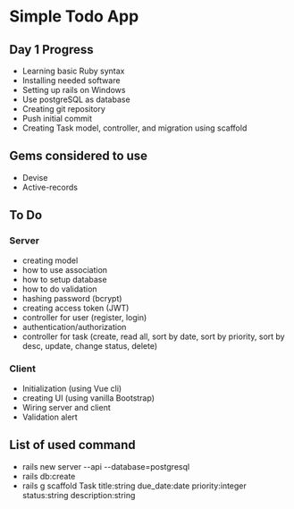 # Simple Todo App

## Day 1 Progress
- Learning basic Ruby syntax
- Installing needed software
- Setting up rails on Windows
- Use postgreSQL as database
- Creating git repository
- Push initial commit
- Creating Task model, controller, and migration using scaffold

## Gems considered to use
- Devise
- Active-records

## To Do

### Server
- creating model
- how to use association
- how to setup database
- how to do validation
- hashing password (bcrypt)
- creating access token (JWT)
- controller for user (register, login)
- authentication/authorization
- controller for task (create, read all, sort by date, sort by priority, sort by desc, update, change status, delete)

### Client
- Initialization (using Vue cli)
- creating UI (using vanilla Bootstrap)
- Wiring server and client
- Validation alert

## List of used command
- rails new server --api --database=postgresql
- rails db:create
- rails g scaffold Task title:string due_date:date priority:integer status:string description:string
